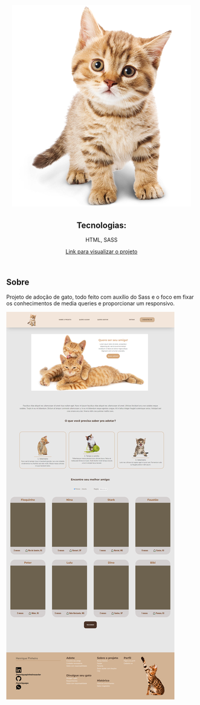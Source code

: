 <h1 align="center">
  <img src="img/cat1.png">
</h1>

<h2 align="center">Tecnologias:</h2>
<p align="center">HTML, SASS<br>

<p align="center"><a href="https://shiny-taiyaki-ad3771.netlify.app/">Link para visualizar o projeto</a></p>

<br>

## Sobre

<p>Projeto de adoção de gato, todo feito com auxílio do Sass e o foco em fixar os conhecimentos de media queries e proporcionar um responsivo.

![Página](https://github.com/henriquepx/adopt_a_cat/blob/main/assets/allscreen.png)
